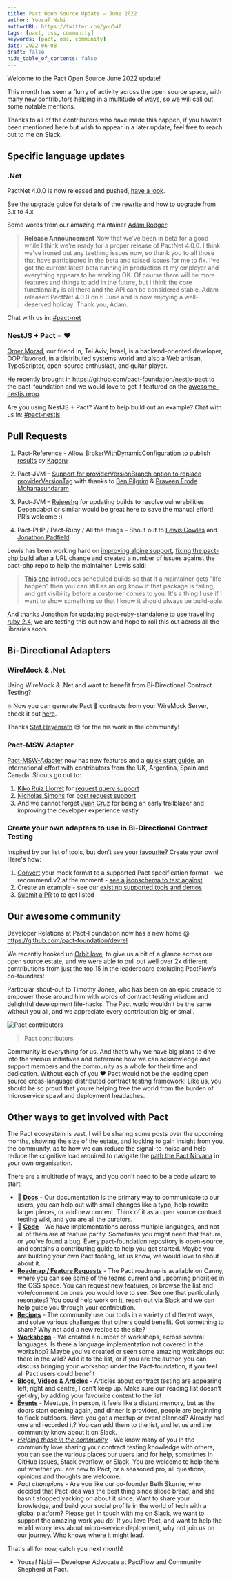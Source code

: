 ```yaml
---
title: Pact Open Source Update — June 2022
author: Yousaf Nabi
authorURL: https://twitter.com/you54f
tags: [pact, oss, community]
keywords: [pact, oss, community]
date: 2022-06-08
draft: false
hide_table_of_contents: false
---
```


Welcome to the Pact Open Source June 2022 update!

This month has seen a flurry of activity across the open source space, with many new contributors helping in a multitude of ways, so we will call out some notable mentions.

‌Thanks to all of the contributors who have made this happen, if you haven’t been mentioned here but wish to appear in a later update, feel free to reach out to me on Slack.

## Specific language updates

### .Net

PactNet 4.0.0 is now released and pushed, [have a look](https://www.nuget.org/packages/PactNet/).

See the [upgrade guide](https://github.com/pact-foundation/pact-net/blob/4.0.0/docs/upgrading-to-4.md) for details of the rewrite and how to upgrade from 3.x to 4.x

Some words from our amazing maintainer [Adam Rodger](https://github.com/adamrodger):

> **Release Announcement**
> Now that we've been in beta for a good while I think we're ready for a proper release of PactNet 4.0.0. I think we've ironed out any teething issues now, so thank you to all those that have participated in the beta and raised issues for me to fix.
> I've got the current latest beta running in production at my employer and everything appears to be working OK. Of course there will be more features and things to add in the future, but I think the core functionality is all there and the API can be considered stable.
> Adam released PactNet 4.0.0 on 6 June and is now enjoying a well-deserved holiday. Thank you, Adam.

Chat with us in: [#pact-net](https://pact-foundation.slack.com/archives/C9UTHV2AD)

### NestJS + Pact = ❤️

[Omer Morad](https://github.com/omermorad), our friend in, Tel Aviv, Israel, is a backend-oriented developer, OOP flavored, in a distributed systems world and also a Web artisan, TypeScripter, open-source enthusiast, and guitar player.

He recently brought in https://github.com/pact-foundation/nestjs-pact to the pact-foundation and we would love to get it featured on the [awesome-nestjs repo](https://github.com/jmcdo29/testing-nestjs/issues/1676).

Are you using NestJS + Pact? Want to help build out an example? Chat with us in: [#pact-nestjs](https://pact-foundation.slack.com/archives/C03ELGE8UMB)

## Pull Requests

1. Pact-Reference - [Allow BrokerWithDynamicConfiguration to publish results](https://github.com/pact-foundation/pact-reference/pull/194) by [Kageru](https://github.com/kageru)

2. Pact-JVM – [Support for providerVersionBranch option to replace providerVersionTag](https://github.com/pact-foundation/pact-jvm/issues/1555) with thanks to [Ben Pilgrim](https://github.com/TGNThump) & [Praveen Erode Mohanasundaram](https://github.com/praveen-em)

3. Pact-JVM – [Rejeeshg](https://github.com/pact-foundation/pact-jvm/pulls?q=is%3Apr+is%3Aclosed++author%3Arejeeshg) for updating builds to resolve vulnerabilities. Dependabot or similar would be great here to save the manual effort! PR’s welcome :)

4. Pact-PHP / Pact-Ruby / All the things – Shout out to [Lewis Cowles](https://github.com/Lewiscowles1986) and [Jonathon Padfield](https://github.com/trammel).

Lewis has been working hard on [improving alpine support](https://github.com/pact-foundation/pact-ruby-standalone/pull/73), [fixing the pact-php build](https://github.com/pact-foundation/pact-php/pull/249) after a URL change and created a number of issues against the pact-php repo to help the maintainer. Lewis said:

> [This one](https://github.com/pact-foundation/pact-php/pull/253) introduces scheduled builds so that if a maintainer gets "life happen" then you can still as an org know if that package is failing, and get visibility before a customer comes to you. It's a thing I use if I want to show something so that I know it should always be build-able.

And thanks [Jonathon](https://github.com/trammel) for [updating pact-ruby-standalone to use travelling ruby 2.4](https://github.com/pact-foundation/pact-ruby-standalone/pull/75), we are testing this out now and hope to roll this out across all the libraries soon.

## Bi-Directional Adapters

### WireMock & .Net

Using WireMock & .Net and want to benefit from Bi-Directional Contract Testing?

🔥 Now you can generate Pact 🔗 contracts from your WireMock Server, check it out [here](https://github.com/WireMock-Net/WireMock.Net/wiki/Pact).

Thanks [Stef Heyenrath](https://www.linkedin.com/in/ACoAAAClHlsBdpo1lJc1LiT8eM46fN2RNMYfVVo) 😍 for the his work in the community!

### Pact-MSW Adapter

[Pact-MSW-Adapter](https://github.com/pactflow/pact-msw-adapter) now has new features and a [quick start guide](https://docs.pactflow.io/docs/bi-directional-contract-testing/tools/msw), an international effort with contributors from the UK, Argentina, Spain and Canada. Shouts go out to:

1. [Kiko Ruiz Llorret](https://github.com/kikoruiz) for [request query support](https://github.com/pactflow/pact-msw-adapter/pull/46)
2. [Nicholas Simons](https://github.com/simonn01) for [post request support](https://github.com/pactflow/pact-msw-adapter/pull/42)
3. And we cannot forget [Juan Cruz](https://github.com/IJuanI) for being an early trailblazer and improving the developer experience vastly

### Create your own adapters to use in Bi-Directional Contract Testing

Inspired by our list of tools, but don’t see your [favourite](https://docs.pactflow.io/docs/bi-directional-contract-testing/tools)? Create your own! Here's how:

1. [Convert](https://docs.pactflow.io/docs/bi-directional-contract-testing/contracts/pact#converting-mocks-into-a-pact-compatible-format) your mock format to a supported Pact specification format - we recommend v2 at the moment - [see a jsonschema to test against](https://bitbucket.org/atlassian/pact-json-schema/src/master/schemas/v2/schema.json)
2. Create an example - see our [existing supported tools and demos](https://docs.pactflow.io/#bi-directional)
3. [Submit a PR](https://github.com/pactflow/docs.pactflow.io/) to to get listed

## Our awesome community

Developer Relations at Pact-Foundation now has a new home @ https://github.com/pact-foundation/devrel

We recently hooked up [Orbit.love](https://orbit.love/), to give us a bit of a glance across our open source estate, and we were able to pull out well over 2k different contributions from just the top 15 in the leaderboard excluding PactFlow’s co-founders!

Particular shout-out to Timothy Jones, who has been on an epic crusade to empower those around him with words of contract testing wisdom and delightful development life-hacks. The Pact world wouldn’t be the same without you all, and we appreciate every contribution big or small.

![Pact contributors](https://s3-ap-southeast-2.amazonaws.com/content-prod-529546285894/2022/06/Pact-Orbit-June-2022.png)

> Pact contributors

Community is everything for us. And that’s why we have big plans to dive into the various initiatives and determine how we can acknowledge and support members and the community as a whole for their time and dedication. Without each of you ❤️ Pact would not be the leading open source cross-language distributed contract testing framework! Like us, you should be so proud that you’re helping free the world from the burden of microservice spawl and deployment headaches.

## Other ways to get involved with Pact

The Pact ecosystem is vast, I will be sharing some posts over the upcoming months, showing the size of the estate, and looking to gain insight from you, the community, as to how we can reduce the signal-to-noise and help reduce the cognitive load required to navigate the [path the Pact Nirvana](https://docs.pact.io/pact_nirvana) in your own organisation.

There are a multitude of ways, and you don't need to be a code wizard to start:

- 📙 [**Docs**](https://docs.pact.io/contributing/docs) - Our documentation is the primary way to communicate to our users, you can help out with small changes like a typo, help rewrite larger pieces, or add new content. Think of it as a open source contract testing wiki, and you are all the curators.
- 🚀 [**Code**](https://docs.pact.io/contributing) - We have implementations across multiple languages, and not all of them are at feature parity. Sometimes you might need that feature, or you've found a bug. Every pact-foundation repository is open-source, and contains a contributing guide to help you get started. Maybe you are building your own Pact tooling, let us know, we would love to shout about it.
- [**Roadmap / Feature Requests**](https://docs.pact.io/roadmap) - The Pact roadmap is available on Canny, where you can see some of the teams current and upcoming priorities in the OSS space. You can request new features, or browse the list and vote/comment on ones you would love to see. See one that particularly resonates? You could help work on it, reach out via [Slack](https://pact-foundation.slack.com/ssb/redirect) and we can help guide you through your contribution.
- [**Recipes**](https://docs.pact.io/recipes) - The community use our tools in a variety of different ways, and solve various challenges that others could benefit. Got something to share? Why not add a new recipe to the site?
- [**Workshops**](https://docs.pact.io/implementation_guides/workshops) - We created a number of workshops, across several languages. Is there a language implementation not covered in the workshop? Maybe you've created or seen some amazing workshops out there in the wild? Add it to the list, or if you are the author, you can discuss bringing your workshop under the Pact-foundation, if you feel all Pact users could benefit
- [**Blogs, Videos & Articles**](https://docs.pact.io/blogs_videos_and_articles) - Articles about contract testing are appearing left, right and centre, I can't keep up. Make sure our reading list doesn't get dry, by adding your favourite content to the list
- [**Events**](https://docs.pact.io/events) - Meetups, in person, it feels like a distant memory, but as the doors start opening again, and dinner is provided, people are beginning to flock outdoors. Have you got a meetup or event planned? Already had one and recorded it? You can add them to the list, and let us and the community know about it on Slack.
- [_Helping those in the community_](https://docs.pact.io/help) - We know many of you in the community love sharing your contract testing knowledge with others, you can see the various places our users land for help, sometimes in GitHub issues, Stack overflow, or Slack. You are welcome to help them out whether you are new to Pact, or a seasoned pro, all questions, opinions and thoughts are welcome.
- _Pact champions_ - Are you like our co-founder Beth Skurrie, who decided that Pact idea was the best thing since sliced bread, and she hasn't stopped yacking on about it since. Want to share your knowledge, and build your social profile in the world of tech with a global platform? Please get in touch with me on [Slack](https://pact-foundation.slack.com/ssb/redirect), we want to support the amazing work you do!
  If you love Pact, and want to help the world worry less about micro-service deployment, why not join us on our journey. Who knows where it might lead.

That's all for now, catch you next month!

- Yousaf Nabi — Developer Advocate at PactFlow and Community Shepherd at Pact.
